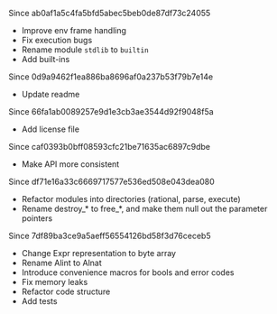 Since ab0af1a5c4fa5bfd5abec5beb0de87df73c24055
- Improve env frame handling
- Fix execution bugs
- Rename module `stdlib` to `builtin`
- Add built-ins

Since 0d9a9462f1ea886ba8696af0a237b53f79b7e14e
- Update readme

Since 66fa1ab0089257e9d1e3cb3ae3544d92f9048f5a
- Add license file

Since caf0393b0bff08593cfc21be71635ac6897c9dbe
- Make API more consistent

Since df71e16a33c6669717577e536ed508e043dea080
- Refactor modules into directories (rational, parse, execute)
- Rename destroy_* to free_*, and make them null out the parameter pointers

Since 7df89ba3ce9a5aeff56554126bd58f3d76ceceb5
- Change Expr representation to byte array
- Rename Alint to Alnat
- Introduce convenience macros for bools and error codes
- Fix memory leaks
- Refactor code structure
- Add tests